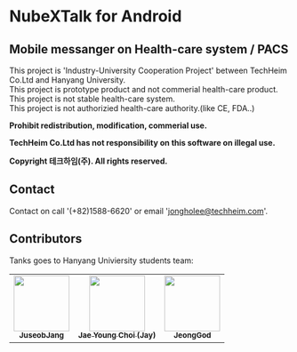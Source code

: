 # NubeXTalk for Android
## Mobile messanger on Health-care system / PACS
This project is 'Industry-University Cooperation Project' between TechHeim Co.Ltd and Hanyang University.  
This project is prototype product and not commerial health-care product.  
This project is not stable health-care system.  
This project is not authorizied health-care authority.(like CE, FDA..)  
 
**Prohibit redistribution, modification, commerial use.**

**TechHeim Co.Ltd has not responsibility on this software on illegal use.**


**Copyright 테크하임(주). All rights reserved.**

## Contact
Contact on call '(+82)1588-6620' or email 'jongholee@techheim.com'. 

## Contributors 

Tanks goes to Hanyang Univiersity students team:
<!-- ALL-CONTRIBUTORS-LIST:START - Do not remove or modify this section -->
<!-- prettier-ignore-start -->
<!-- markdownlint-disable -->
<table>
  <tr>
    <td align="center">
     <a href="https://github.com/JuseobJang">
     <img src="https://avatars.githubusercontent.com/u/22047374?v=4" width="100px;" alt=""/>
      <br />
      <sub><b>JuseobJang</b></sub>
     </a>
    </td>
    <td align="center">
     <a href="https://github.com/chlwodud77">
     <img src="https://avatars.githubusercontent.com/u/22047622?v=4" width="100px;" alt=""/>
      <br />
      <sub><b>Jae Young Choi (Jay)</b></sub>
     </a>
    </td>
    <td align="center">
     <a href="https://github.com/JeongGod">
     <img src="https://avatars.githubusercontent.com/u/22341452?v=4" width="100px;" alt=""/>
      <br />
      <sub><b>JeongGod</b></sub>
     </a>
    </td>
 </tr>
 </table>
